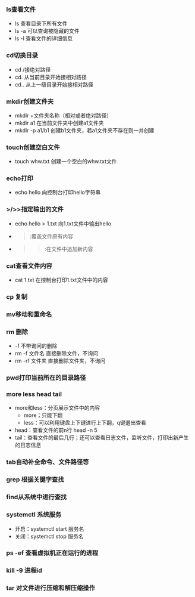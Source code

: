 ### ls查看文件
- ls 查看目录下所有文件
- ls -a 可以查询被隐藏的文件
- ls -l 查看文件的详细信息

### cd切换目录
- cd /接绝对路径
- cd. 从当前目录开始接相对路径
- cd.. 从上一级目录开始接相对路径

### mkdir创建文件夹
- mkdir +文件夹名称（相对或者绝对路径）
- mkdir a1 在当前文件夹中创建a1文件夹
- mkdir -p a1/b1 创建b1文件夹，若a1文件夹不存在则一并创建

### touch创建空白文件
- touch whw.txt 创建一个空白的whw.txt文件

### echo打印
- echo hello 向控制台打印hello字符串

### >/>>指定输出的文件
- echo hello > 1.txt 向1.txt文件中输出hello
- >:覆盖文件原有内容
- >>:在文件中追加新内容

### cat查看文件内容
- cat 1.txt 在控制台打印1.txt文件中的内容

### cp 复制

### mv移动和重命名

### rm 删除
- -f 不带询问的删除
- rm -f 文件名 直接删除文件，不询问
- rm -rf 文件夹 直接删除文件夹，不询问

### pwd打印当前所在的目录路径

### more less head tail
- more和less：分页展示文件中的内容
	- more；只能下翻
	- less：可以利用键盘上下键进行上下翻，q键退出查看
- head：查看文件的前n行 head -n 5
- tail：查看文件的最后几行；还可以查看日志文件，监听文件，打印出新产生的日志信息
### tab自动补全命令、文件路径等

### grep 根据关键字查找

### find从系统中进行查找

### systemctl 系统服务
- 开启：systemctl start 服务名
- 关闭：systemctl stop 服务名

### ps -ef 查看虚拟机正在运行的进程

### kill -9 进程id

### tar 对文件进行压缩和解压缩操作

